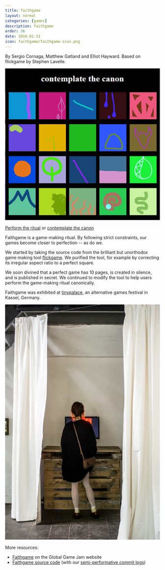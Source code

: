 ```yaml
---
title: faithgame
layout: normal
categories: [games]
description: faithgame
order: 36
date: 2016-01-31
icon: faithgame/faithgame-icon.png
---
```


By Sergio Cornaga, Matthew Gatland and Elliot Hayward. Based on flickgame by Stephen Lavelle.

![faithgame](faithgame.png)

[Perform the ritual](http://faithgame.herokuapp.com) or [contemplate the canon](http://faithgame.herokuapp.com/gallery.html)

Faithgame is a game-making ritual. By following strict constraints, our games become closer to perfection -- as do we.

We started by taking the source code from the brilliant but unorthodox game making tool [flickgame](http://www.flickgame.org/). We purified the tool, for example by correcting its irregular aspect ratio to a perfect square.

We soon divined that a perfect game has 10 pages, is created in silence, and is published in secret. We continued to modify the tool to help users perform the game-making ritual canonically.

Faithgame was exhibited at [tinypalace](http://tinypalace.de/), an alternative games festival in Kassel, Germany.

![Faithgame at tinypalace](faithgame_at_tinypalace.jpg)

More resources:

* [Faithgame](http://globalgamejam.org/2016/games/faithgame) on the Global Game Jam website
* [Faithgame source code](https://github.com/mgatland/faithgame/) (with our [semi-performative commit logs](https://github.com/mgatland/faithgame/commits/master))

